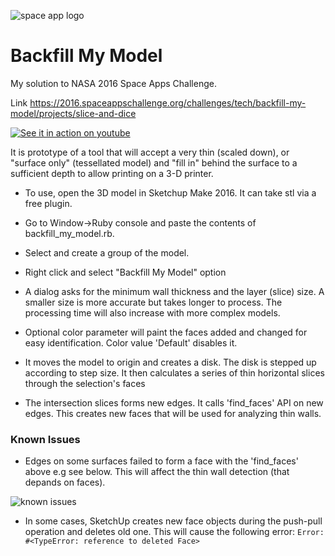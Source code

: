 ![space app logo](https://2016.spaceappschallenge.org/static/assets/4375bcd4e22d6ba223d9993eac66ffa1.svg "space apps")

# Backfill My Model

My solution to NASA 2016 Space Apps Challenge. 

Link https://2016.spaceappschallenge.org/challenges/tech/backfill-my-model/projects/slice-and-dice

[![See it in action on youtube](http://img.youtube.com/vi/ECU3__ve1Do/0.jpg)](https://youtu.be/ECU3__ve1Do)

It is prototype of a tool that will accept a very thin (scaled down), or "surface only" (tessellated model) and "fill in" behind the surface to a sufficient depth to allow printing on a 3-D printer.

- To use, open the 3D model in Sketchup Make 2016. It can take stl via a free plugin.

- Go to Window->Ruby console and paste the contents of backfill_my_model.rb. 

- Select and create a group of the model.

- Right click and select "Backfill My Model" option

- A dialog asks for the minimum wall thickness and the layer (slice) size. A smaller size is more accurate but takes longer to process. The processing time will also increase with more complex models.

- Optional color parameter will paint the faces added and changed for easy identification. Color value 'Default' disables it.

- It moves the model to origin and creates a disk. The disk is stepped up according to step size. It then calculates a series of thin horizontal slices through the selection's faces

- The intersection slices forms new edges. It calls 'find_faces' API on new edges. This creates new faces that will be used for analyzing thin walls.

### Known Issues

- Edges on some surfaces failed to form a face with the 'find_faces' above e.g see below. This will affect the thin wall detection (that depands on faces).

![known issues](https://i.imgsafe.org/83db15f.png "known issues")

- In some cases, SketchUp creates new face objects during the push-pull operation and deletes old one. This will cause the following error:
`Error: #<TypeError: reference to deleted Face>`
